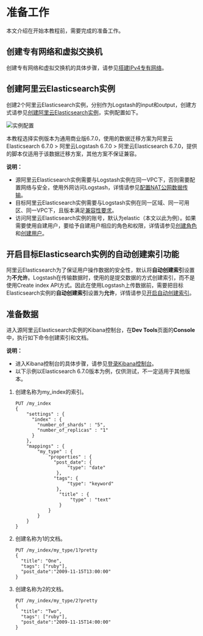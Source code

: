# 准备工作

本文介绍在开始本教程前，需要完成的准备工作。

## 创建专有网络和虚拟交换机

创建专有网络和虚拟交换机的具体步骤，请参见[搭建IPv4专有网络](/cn.zh-CN/快速入门/搭建IPv4专有网络.md)。

## 创建阿里云Elasticsearch实例

创建2个阿里云Elasticsearch实例，分别作为Logstash的input和output，创建方式请参见[创建阿里云Elasticsearch实例](/cn.zh-CN/快速入门/步骤一：创建实例/创建阿里云Elasticsearch实例.md)，实例配置如下。

![实例配置](https://static-aliyun-doc.oss-accelerate.aliyuncs.com/assets/img/zh-CN/1916129951/p85389.png)

本教程选择实例版本为通用商业版6.7.0，使用的数据迁移方案为阿里云Elasticsearch 6.7.0 \> 阿里云Logstash 6.7.0 \> 阿里云Elasticsearch 6.7.0，提供的脚本仅适用于该数据迁移方案，其他方案不保证兼容。

**说明：**

-   源阿里云Elasticsearch实例需要与Logstash实例在同一VPC下，否则需要配置网络与安全，使用外网访问Logstash，详情请参见[配置NAT公网数据传输](/cn.zh-CN/Logstash实例/网络与安全/配置NAT公网数据传输.md)。
-   目标阿里云Elasticsearch实例需要与Logstash实例在同一区域、同一可用区、同一VPC下，且版本满足[兼容性要求](/cn.zh-CN/产品简介/产品兼容性.md)。
-   访问阿里云Elasticsearch实例的账号，默认为elastic（本文以此为例）。如果需要使用自建用户，要给予自建用户相应的角色和权限，详情请参见[创建角色](/cn.zh-CN/ES访问控制/Kibana角色管理/创建角色.md)和[创建用户](/cn.zh-CN/ES访问控制/Kibana角色管理/创建用户.md)。

## 开启目标Elasticsearch实例的自动创建索引功能

阿里云Elasticsearch为了保证用户操作数据的安全性，默认将**自动创建索引**设置为**不允许**。Logstash在传输数据时，使用的是提交数据的方式创建索引，而不是使用Create index API方式。因此在使用Logstash上传数据前，需要把目标Elasticsearch实例的**自动创建索引**设置为**允许**，详情请参见[开启自动创建索引](/cn.zh-CN/快速入门/步骤二：配置实例（可选）.md)。

## 准备数据

进入源阿里云Elasticsearch实例的Kibana控制台，在**Dev Tools**页面的**Console**中，执行如下命令创建索引和文档。

**说明：**

-   进入Kibana控制台的具体步骤，请参见[登录Kibana控制台](/cn.zh-CN/ES实例/可视化控制/Kibana/登录Kibana控制台.md)。
-   以下示例以Elasticsearch 6.7.0版本为例，仅供测试，不一定适用于其他版本。

1.  创建名称为my\_index的索引。

    ```
    PUT /my_index
    {
        "settings" : {
          "index" : {
            "number_of_shards" : "5",
            "number_of_replicas" : "1"
          }
        },
        "mappings" : {
            "my_type" : {
                "properties" : {
                  "post_date": {          
                       "type": "date"       
                   },
                  "tags": {
                       "type": "keyword"
                   },
                    "title" : {
                        "type" : "text"
                    }
                }
            }
        }
    }
    ```

2.  创建名称为1的文档。

    ```
    PUT /my_index/my_type/1?pretty
    {
      "title": "One", 
      "tags": ["ruby"],
      "post_date":"2009-11-15T13:00:00"
    }
    ```

3.  创建名称为2的文档。

    ```
    PUT /my_index/my_type/2?pretty
    {
      "title": "Two", 
      "tags": ["ruby"],
      "post_date":"2009-11-15T14:00:00"
    }
    ```


